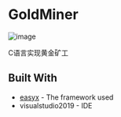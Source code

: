 # GoldMiner
![image](https://user-images.githubusercontent.com/58297115/179021695-8c1af653-3378-4bab-9e60-45c58673eac7.png)

C语言实现黄金矿工

## Built With

* [easyx](https://easyx.cn/download) - The framework used
* visualstudio2019 - IDE

